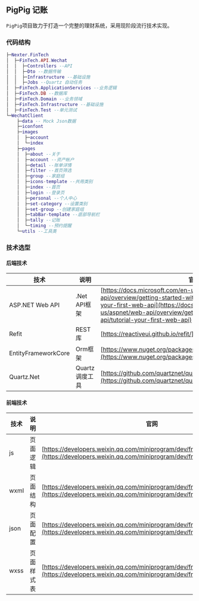 ## PigPig 记账

 `PigPig`项目致力于打造一个完整的理财系统，采用现阶段流行技术实现。

 ### 代码结构

``` lua
├─Nexter.FinTech
│  ├─FinTech.API.Wechat
│  │  ├─Controllers --API
│  │  ├─Dto --数据传输
│  │  ├─Infrastructure --基础设施
│  │  ├─Jobs --Quartz 自动任务
│  ├─FinTech.ApplicationServices --业务逻辑
│  ├─FinTech.DB --数据库
│  ├─FinTech.Domain --业务领域
│  ├─FinTech.Infrastructure --基础设施
│  ├─FinTech.Test --单元测试
└─WechatClient
    ├─data -- Mock Json数据
    ├─iconfont 
    ├─images
    │  ├─account
    │  └─index
    ├─pages
    │  ├─about --关于
    │  ├─account --资产帐户
    │  ├─detail --账单详情
    │  ├─filter --首页筛选
    │  ├─group --家庭组
    │  ├─icons-template --共用类别
    │  ├─index --首页
    │  ├─login --登录页
    │  ├─personal --个人中心
    │  ├─set-category --设置类别
    │  ├─set-group --创建家庭组
    │  ├─tabBar-template --底部导航栏
    │  ├─tally --记账
    │  └─timing --预约提醒
    └─utils --工具类
```

### 技术选型

#### 后端技术
技术 | 说明 | 官网
----|----|----
ASP.NET Web API | .Net API框架 | [https://docs.microsoft.com/en-us/aspnet/web-api/overview/getting-started-with-aspnet-web-api/tutorial-your-first-web-api](https://docs.microsoft.com/en-us/aspnet/web-api/overview/getting-started-with-aspnet-web-api/tutorial-your-first-web-api)
Refit | REST库 | [https://reactiveui.github.io/refit/](https://reactiveui.github.io/refit/)
EntityFrameworkCore | Orm框架 | [https://www.nuget.org/packages/Microsoft.EntityFrameworkCore](https://www.nuget.org/packages/Microsoft.EntityFrameworkCore)
Quartz.Net | Quartz 调度工具| [https://github.com/quartznet/quartznet/](https://github.com/quartznet/quartznet/)

#### 前端技术

技术 | 说明 | 官网
----|----|----
js | 页面逻辑 | [https://developers.weixin.qq.com/miniprogram/dev/framework/structure.html](https://developers.weixin.qq.com/miniprogram/dev/framework/structure.html)
wxml | 	页面结构 | [https://developers.weixin.qq.com/miniprogram/dev/framework/structure.html](https://developers.weixin.qq.com/miniprogram/dev/framework/structure.html)
json | 页面配置 | [https://developers.weixin.qq.com/miniprogram/dev/framework/structure.html](https://developers.weixin.qq.com/miniprogram/dev/framework/structure.html)
wxss | 页面样式表 | [https://developers.weixin.qq.com/miniprogram/dev/framework/structure.html](https://developers.weixin.qq.com/miniprogram/dev/framework/structure.html)
